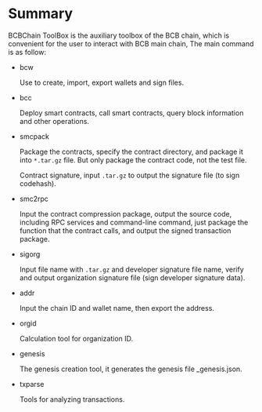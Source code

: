 # Summary

BCBChain ToolBox is the auxiliary toolbox of the BCB chain, which is convenient for the user to interact with BCB main chain, The main command is as follow:

* bcw

  Use to create, import, export wallets and sign files.

* bcc

  Deploy smart contracts, call smart contracts, query block information and other operations.

* smcpack

  Package the contracts, specify the contract directory, and package it into `*.tar.gz` file. But only package the contract code, not the test file.

  Contract signature, input `.tar.gz` to output the signature file (to sign codehash).

* smc2rpc

  Input the contract compression package, output the source code, including RPC services and command-line command, just package the function that the contract calls, and output the signed transaction package.

* sigorg

  Input file name with `.tar.gz` and developer signature file name, verify and output organization signature file (sign developer signature data).

* addr

  Input the chain ID and wallet name, then export the address.

* orgid

  Calculation tool for organization ID.

* genesis

  The genesis creation tool, it generates the genesis file _genesis.json.

* txparse

  Tools for analyzing transactions.
